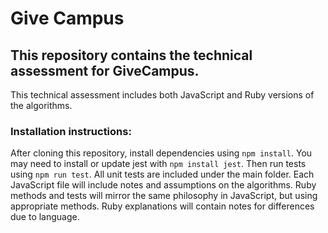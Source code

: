 # Give Campus


## This repository contains the technical assessment for GiveCampus.

This technical assessment includes both JavaScript and Ruby versions of the algorithms. 

### Installation instructions:

After cloning this repository, install dependencies using ```npm install```.
You may need to install or update jest with ```npm install jest```.
Then run tests using ```npm run test```. 
All unit tests are included under the main folder.
Each JavaScript file will include notes and assumptions on the algorithms.
Ruby methods and tests will mirror the same philosophy in JavaScript, but using appropriate methods.
Ruby explanations will contain notes for differences due to language.